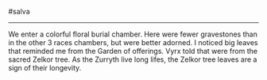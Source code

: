 #salva 

---

We enter a colorful floral burial chamber. Here were fewer gravestones than in the other 3 races chambers, but were better adorned. I noticed big leaves that reminded me from the Garden of offerings. Vyrx told that were from the sacred Zelkor tree. As the Zurryth live long lifes, the Zelkor tree leaves are a sign of their longevity. 